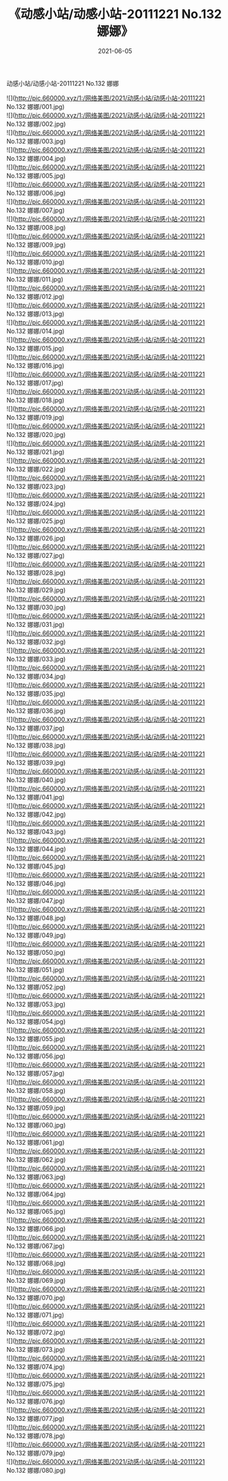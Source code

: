 ﻿---
layout: post
title:  《动感小站/动感小站-20111221 No.132 娜娜》
date:   2021-06-05
img: http://pic.660000.xyz/1:/网络美图/2021/动感小站/动感小站-20111221 No.132 娜娜/000.jpg
categories: [美女, 清纯, 唯美]
---

动感小站/动感小站-20111221 No.132 娜娜

 ![](http://pic.660000.xyz/1:/网络美图/2021/动感小站/动感小站-20111221 No.132 娜娜/001.jpg) <br>![](http://pic.660000.xyz/1:/网络美图/2021/动感小站/动感小站-20111221 No.132 娜娜/002.jpg) <br>![](http://pic.660000.xyz/1:/网络美图/2021/动感小站/动感小站-20111221 No.132 娜娜/003.jpg) <br>![](http://pic.660000.xyz/1:/网络美图/2021/动感小站/动感小站-20111221 No.132 娜娜/004.jpg) <br>![](http://pic.660000.xyz/1:/网络美图/2021/动感小站/动感小站-20111221 No.132 娜娜/005.jpg) <br>![](http://pic.660000.xyz/1:/网络美图/2021/动感小站/动感小站-20111221 No.132 娜娜/006.jpg) <br>![](http://pic.660000.xyz/1:/网络美图/2021/动感小站/动感小站-20111221 No.132 娜娜/007.jpg) <br>![](http://pic.660000.xyz/1:/网络美图/2021/动感小站/动感小站-20111221 No.132 娜娜/008.jpg) <br>![](http://pic.660000.xyz/1:/网络美图/2021/动感小站/动感小站-20111221 No.132 娜娜/009.jpg) <br>![](http://pic.660000.xyz/1:/网络美图/2021/动感小站/动感小站-20111221 No.132 娜娜/010.jpg) <br>![](http://pic.660000.xyz/1:/网络美图/2021/动感小站/动感小站-20111221 No.132 娜娜/011.jpg) <br>![](http://pic.660000.xyz/1:/网络美图/2021/动感小站/动感小站-20111221 No.132 娜娜/012.jpg) <br>![](http://pic.660000.xyz/1:/网络美图/2021/动感小站/动感小站-20111221 No.132 娜娜/013.jpg) <br>![](http://pic.660000.xyz/1:/网络美图/2021/动感小站/动感小站-20111221 No.132 娜娜/014.jpg) <br>![](http://pic.660000.xyz/1:/网络美图/2021/动感小站/动感小站-20111221 No.132 娜娜/015.jpg) <br>![](http://pic.660000.xyz/1:/网络美图/2021/动感小站/动感小站-20111221 No.132 娜娜/016.jpg) <br>![](http://pic.660000.xyz/1:/网络美图/2021/动感小站/动感小站-20111221 No.132 娜娜/017.jpg) <br>![](http://pic.660000.xyz/1:/网络美图/2021/动感小站/动感小站-20111221 No.132 娜娜/018.jpg) <br>![](http://pic.660000.xyz/1:/网络美图/2021/动感小站/动感小站-20111221 No.132 娜娜/019.jpg) <br>![](http://pic.660000.xyz/1:/网络美图/2021/动感小站/动感小站-20111221 No.132 娜娜/020.jpg) <br>![](http://pic.660000.xyz/1:/网络美图/2021/动感小站/动感小站-20111221 No.132 娜娜/021.jpg) <br>![](http://pic.660000.xyz/1:/网络美图/2021/动感小站/动感小站-20111221 No.132 娜娜/022.jpg) <br>![](http://pic.660000.xyz/1:/网络美图/2021/动感小站/动感小站-20111221 No.132 娜娜/023.jpg) <br>![](http://pic.660000.xyz/1:/网络美图/2021/动感小站/动感小站-20111221 No.132 娜娜/024.jpg) <br>![](http://pic.660000.xyz/1:/网络美图/2021/动感小站/动感小站-20111221 No.132 娜娜/025.jpg) <br>![](http://pic.660000.xyz/1:/网络美图/2021/动感小站/动感小站-20111221 No.132 娜娜/026.jpg) <br>![](http://pic.660000.xyz/1:/网络美图/2021/动感小站/动感小站-20111221 No.132 娜娜/027.jpg) <br>![](http://pic.660000.xyz/1:/网络美图/2021/动感小站/动感小站-20111221 No.132 娜娜/028.jpg) <br>![](http://pic.660000.xyz/1:/网络美图/2021/动感小站/动感小站-20111221 No.132 娜娜/029.jpg) <br>![](http://pic.660000.xyz/1:/网络美图/2021/动感小站/动感小站-20111221 No.132 娜娜/030.jpg) <br>![](http://pic.660000.xyz/1:/网络美图/2021/动感小站/动感小站-20111221 No.132 娜娜/031.jpg) <br>![](http://pic.660000.xyz/1:/网络美图/2021/动感小站/动感小站-20111221 No.132 娜娜/032.jpg) <br>![](http://pic.660000.xyz/1:/网络美图/2021/动感小站/动感小站-20111221 No.132 娜娜/033.jpg) <br>![](http://pic.660000.xyz/1:/网络美图/2021/动感小站/动感小站-20111221 No.132 娜娜/034.jpg) <br>![](http://pic.660000.xyz/1:/网络美图/2021/动感小站/动感小站-20111221 No.132 娜娜/035.jpg) <br>![](http://pic.660000.xyz/1:/网络美图/2021/动感小站/动感小站-20111221 No.132 娜娜/036.jpg) <br>![](http://pic.660000.xyz/1:/网络美图/2021/动感小站/动感小站-20111221 No.132 娜娜/037.jpg) <br>![](http://pic.660000.xyz/1:/网络美图/2021/动感小站/动感小站-20111221 No.132 娜娜/038.jpg) <br>![](http://pic.660000.xyz/1:/网络美图/2021/动感小站/动感小站-20111221 No.132 娜娜/039.jpg) <br>![](http://pic.660000.xyz/1:/网络美图/2021/动感小站/动感小站-20111221 No.132 娜娜/040.jpg) <br>![](http://pic.660000.xyz/1:/网络美图/2021/动感小站/动感小站-20111221 No.132 娜娜/041.jpg) <br>![](http://pic.660000.xyz/1:/网络美图/2021/动感小站/动感小站-20111221 No.132 娜娜/042.jpg) <br>![](http://pic.660000.xyz/1:/网络美图/2021/动感小站/动感小站-20111221 No.132 娜娜/043.jpg) <br>![](http://pic.660000.xyz/1:/网络美图/2021/动感小站/动感小站-20111221 No.132 娜娜/044.jpg) <br>![](http://pic.660000.xyz/1:/网络美图/2021/动感小站/动感小站-20111221 No.132 娜娜/045.jpg) <br>![](http://pic.660000.xyz/1:/网络美图/2021/动感小站/动感小站-20111221 No.132 娜娜/046.jpg) <br>![](http://pic.660000.xyz/1:/网络美图/2021/动感小站/动感小站-20111221 No.132 娜娜/047.jpg) <br>![](http://pic.660000.xyz/1:/网络美图/2021/动感小站/动感小站-20111221 No.132 娜娜/048.jpg) <br>![](http://pic.660000.xyz/1:/网络美图/2021/动感小站/动感小站-20111221 No.132 娜娜/049.jpg) <br>![](http://pic.660000.xyz/1:/网络美图/2021/动感小站/动感小站-20111221 No.132 娜娜/050.jpg) <br>![](http://pic.660000.xyz/1:/网络美图/2021/动感小站/动感小站-20111221 No.132 娜娜/051.jpg) <br>![](http://pic.660000.xyz/1:/网络美图/2021/动感小站/动感小站-20111221 No.132 娜娜/052.jpg) <br>![](http://pic.660000.xyz/1:/网络美图/2021/动感小站/动感小站-20111221 No.132 娜娜/053.jpg) <br>![](http://pic.660000.xyz/1:/网络美图/2021/动感小站/动感小站-20111221 No.132 娜娜/054.jpg) <br>![](http://pic.660000.xyz/1:/网络美图/2021/动感小站/动感小站-20111221 No.132 娜娜/055.jpg) <br>![](http://pic.660000.xyz/1:/网络美图/2021/动感小站/动感小站-20111221 No.132 娜娜/056.jpg) <br>![](http://pic.660000.xyz/1:/网络美图/2021/动感小站/动感小站-20111221 No.132 娜娜/057.jpg) <br>![](http://pic.660000.xyz/1:/网络美图/2021/动感小站/动感小站-20111221 No.132 娜娜/058.jpg) <br>![](http://pic.660000.xyz/1:/网络美图/2021/动感小站/动感小站-20111221 No.132 娜娜/059.jpg) <br>![](http://pic.660000.xyz/1:/网络美图/2021/动感小站/动感小站-20111221 No.132 娜娜/060.jpg) <br>![](http://pic.660000.xyz/1:/网络美图/2021/动感小站/动感小站-20111221 No.132 娜娜/061.jpg) <br>![](http://pic.660000.xyz/1:/网络美图/2021/动感小站/动感小站-20111221 No.132 娜娜/062.jpg) <br>![](http://pic.660000.xyz/1:/网络美图/2021/动感小站/动感小站-20111221 No.132 娜娜/063.jpg) <br>![](http://pic.660000.xyz/1:/网络美图/2021/动感小站/动感小站-20111221 No.132 娜娜/064.jpg) <br>![](http://pic.660000.xyz/1:/网络美图/2021/动感小站/动感小站-20111221 No.132 娜娜/065.jpg) <br>![](http://pic.660000.xyz/1:/网络美图/2021/动感小站/动感小站-20111221 No.132 娜娜/066.jpg) <br>![](http://pic.660000.xyz/1:/网络美图/2021/动感小站/动感小站-20111221 No.132 娜娜/067.jpg) <br>![](http://pic.660000.xyz/1:/网络美图/2021/动感小站/动感小站-20111221 No.132 娜娜/068.jpg) <br>![](http://pic.660000.xyz/1:/网络美图/2021/动感小站/动感小站-20111221 No.132 娜娜/069.jpg) <br>![](http://pic.660000.xyz/1:/网络美图/2021/动感小站/动感小站-20111221 No.132 娜娜/070.jpg) <br>![](http://pic.660000.xyz/1:/网络美图/2021/动感小站/动感小站-20111221 No.132 娜娜/071.jpg) <br>![](http://pic.660000.xyz/1:/网络美图/2021/动感小站/动感小站-20111221 No.132 娜娜/072.jpg) <br>![](http://pic.660000.xyz/1:/网络美图/2021/动感小站/动感小站-20111221 No.132 娜娜/073.jpg) <br>![](http://pic.660000.xyz/1:/网络美图/2021/动感小站/动感小站-20111221 No.132 娜娜/074.jpg) <br>![](http://pic.660000.xyz/1:/网络美图/2021/动感小站/动感小站-20111221 No.132 娜娜/075.jpg) <br>![](http://pic.660000.xyz/1:/网络美图/2021/动感小站/动感小站-20111221 No.132 娜娜/076.jpg) <br>![](http://pic.660000.xyz/1:/网络美图/2021/动感小站/动感小站-20111221 No.132 娜娜/077.jpg) <br>![](http://pic.660000.xyz/1:/网络美图/2021/动感小站/动感小站-20111221 No.132 娜娜/078.jpg) <br>![](http://pic.660000.xyz/1:/网络美图/2021/动感小站/动感小站-20111221 No.132 娜娜/079.jpg) <br>![](http://pic.660000.xyz/1:/网络美图/2021/动感小站/动感小站-20111221 No.132 娜娜/080.jpg) <br>